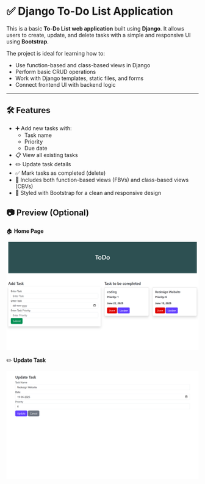 # ✅ Django To-Do List Application

This is a basic **To-Do List web application** built using **Django**. It allows users to create, update, and delete tasks with a simple and responsive UI using **Bootstrap**.

The project is ideal for learning how to:
- Use function-based and class-based views in Django
- Perform basic CRUD operations
- Work with Django templates, static files, and forms
- Connect frontend UI with backend logic

---

## 🛠️ Features

- ➕ Add new tasks with:
  - Task name
  - Priority
  - Due date
- 📋 View all existing tasks
- ✏️ Update task details
- ✅ Mark tasks as completed (delete)
- 🧭 Includes both function-based views (FBVs) and class-based views (CBVs)
- 🎨 Styled with Bootstrap for a clean and responsive design

## 📷 Preview (Optional)


🏠 **Home Page**

![Home Page](screenshots/Screenshot%202025-06-20%20114150.png)

✏️ **Update Task**

![Update Page](screenshots/Screenshot%202025-06-20%20120933.png)

